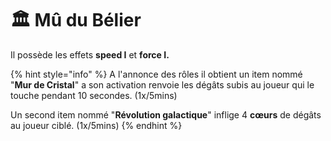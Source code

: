 # 🏛 Mû du Bélier

Il possède les effets **speed I** et **force I.**

{% hint style="info" %}
A l'annonce des rôles il obtient un item nommé "**Mur de Cristal**" a son activation renvoie les dégâts subis au joueur qui le touche pendant 10 secondes. (1x/5mins)

Un second item nommé "**Révolution galactique**" inflige 4 **cœurs** de dégâts au joueur ciblé. (1x/5mins)
{% endhint %}
